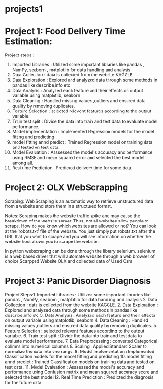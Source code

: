 # projects1
# Project 1: Food Delivery Time Estimation:
  Project steps :
  1. Imported Libraries : Utilized some important libraries like pandas , NumPy, seaborn , matplotlib for data handling and analysis
  2. Data Collection : data is collected from the website KAGGLE.
  2. Data Exploration : Explored and analyzed data through some methods in pandas like describe,info etc
  3. Data Analysis : Analyzed each feature and their effects on output variable using matplotlib, seaborn
  4. Data Cleaning : Handled missing values ,outliers and ensured data quality by removing duplicates.
  5. Feature Selection : selected relevent features according to the output variable.
  6. Train test split : Divide the data into train and test data to evaluate model performance.
  8. Model implementation : Implemented Regression models for the model fitting and predicting
  10. model fitting annd predict : Trained Regression model on training data and tested on test data.
  11. Model Evaluation : Asssessed the model's accuracy and performance using RMSE and mean squared error and selected the best model among all.
  12. Real time Prediction : Predicted delivery time for some data.

# Project 2: OLX WebScrapping
  Scraping: Web Scraping is an automatic way to retrieve unstructured data from a website and store them in a structured format.

Notes: Scraping makes the website traffic spike and may cause the breakdown of the website server. Thus, not all websites allow people to scrape. How do you know which websites are allowed or not? You can look at the ‘robots.txt’ file of the website. You just simply put robots.txt after the URL that you want to scrape and you will see information on whether the website host allows you to scrape the website.

In python webscraping can be done through the library selenium. selenium is a web based driver that will automate website through a web browser of choice
Scarpped Website OLX and collected data of Used Cars

# Project 3: Panic Disorder Diagnosis
  Project Steps:1. Imported Libraries : Utilized some important libraries like pandas , NumPy, seaborn , matplotlib for data handling and analysis
  2. Data Collection : data is collected from the website KAGGLE.
  2. Data Exploration : Explored and analyzed data through some methods in pandas like describe,info etc
  3. Data Analysis : Analyzed each feature and their effects on output variable using matplotlib, seaborn
  4. Data Cleaning : Handled missing values ,outliers and ensured data quality by removing duplicates.
  5. Feature Selection : selected relevent features according to the output variable.
  6. Train test split : Divide the data into train and test data to evaluate model performance.
  7. Data Preprocessing : converted Categorical colimns into numerical columns 
  8. Scaling : Applied Standard Scaler to normalize the data into one range.
  8. Model implementation : Implemented Classification models for the model fitting and predicting
  10. model fitting annd predict : Trained Classification models on training data and tested on test data.
  11. Model Evaluation : Asssessed the model's accuracy and performance using Confusion matrix and mean squared accuracy score and selected the best model 
  12. Real Time Prediction : Predicted the diagnosis for the future data
  
